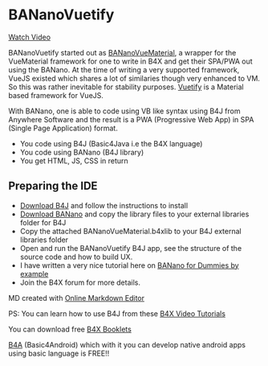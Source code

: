 # BANanoVuetify

[Watch Video](https://www.youtube.com/watch?v=taMhwyMI2Mg&t=208s)

BANanoVuetify started out as [BANanoVueMaterial](https://github.com/Mashiane/BANanoVueMaterial), a wrapper for the VueMaterial framework for one to write in B4X and get their SPA/PWA out using the BANano. At the time of writing a very supported framework, VueJS existed which shares a lot of similaries though very enhanced to VM. So this was rather inevitable for stability purposes. [Vuetify](https://vuetifyjs.com/en/) is a Material based framework for VueJS.

With BANano, one is able to code using VB like syntax using B4J from Anywhere Software and the result is a PWA (Progressive Web App) in SPA (Single Page Application) format.

- You code using B4J (Basic4Java i.e the B4X language)
- You code using BANano (B4J library)
- You get HTML, JS, CSS in return

## Preparing the IDE

- [Download B4J](https://www.b4x.com/b4j.html) and follow the instructions to install
- [Download BANano](https://www.b4x.com/android/forum/threads/banano-website-app-wpa-library-with-abstract-designer-support.99740/#content) and copy the library files to your external libraries folder for B4J
- Copy the attached BANanoVueMaterial.b4xlib to your B4J external libraries folder
- Open and run the BANanoVuetify B4J app, see the structure of the source code and how to build UX.
- I have written a very nice tutorial here on [BANano for Dummies by example](https://www.b4x.com/android/forum/threads/banano-for-dummies-by-example.108722/#content)
- Join the B4X forum for more details.


MD created with [Online Markdown Editor](https://mkdown.now.sh/)

PS: You can learn how to use B4J from these [B4X Video Tutorials](https://www.b4x.com/etp.html)

You can download free [B4X Booklets](https://www.b4x.com/android/forum/threads/b4x-documentation-booklets.88985/)

[B4A](https://www.b4x.com/b4a.html) (Basic4Android) which with it you can develop native android apps using basic language is FREE!!
